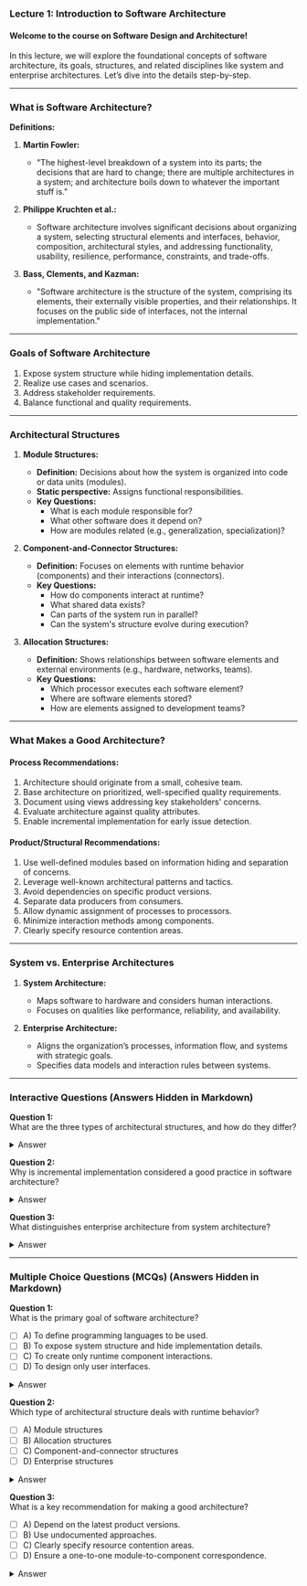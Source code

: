 ### Lecture 1: Introduction to Software Architecture

#### **Welcome to the course on Software Design and Architecture!**  
In this lecture, we will explore the foundational concepts of software architecture, its goals, structures, and related disciplines like system and enterprise architectures. Let’s dive into the details step-by-step.

---

### **What is Software Architecture?**

**Definitions:**
1. **Martin Fowler:**  
   - "The highest-level breakdown of a system into its parts; the decisions that are hard to change; there are multiple architectures in a system; and architecture boils down to whatever the important stuff is."

2. **Philippe Kruchten et al.:**  
   - Software architecture involves significant decisions about organizing a system, selecting structural elements and interfaces, behavior, composition, architectural styles, and addressing functionality, usability, resilience, performance, constraints, and trade-offs.

3. **Bass, Clements, and Kazman:**  
   - "Software architecture is the structure of the system, comprising its elements, their externally visible properties, and their relationships. It focuses on the public side of interfaces, not the internal implementation."

---

### **Goals of Software Architecture**
1. Expose system structure while hiding implementation details.
2. Realize use cases and scenarios.
3. Address stakeholder requirements.
4. Balance functional and quality requirements.

---

### **Architectural Structures**

1. **Module Structures:**  
   - **Definition:** Decisions about how the system is organized into code or data units (modules).  
   - **Static perspective:** Assigns functional responsibilities.  
   - **Key Questions:**
     - What is each module responsible for?
     - What other software does it depend on?
     - How are modules related (e.g., generalization, specialization)?

2. **Component-and-Connector Structures:**  
   - **Definition:** Focuses on elements with runtime behavior (components) and their interactions (connectors).  
   - **Key Questions:**
     - How do components interact at runtime?
     - What shared data exists?
     - Can parts of the system run in parallel?
     - Can the system's structure evolve during execution?

3. **Allocation Structures:**  
   - **Definition:** Shows relationships between software elements and external environments (e.g., hardware, networks, teams).  
   - **Key Questions:**
     - Which processor executes each software element?
     - Where are software elements stored?
     - How are elements assigned to development teams?

---

### **What Makes a Good Architecture?**

#### **Process Recommendations:**
1. Architecture should originate from a small, cohesive team.
2. Base architecture on prioritized, well-specified quality requirements.
3. Document using views addressing key stakeholders' concerns.
4. Evaluate architecture against quality attributes.
5. Enable incremental implementation for early issue detection.

#### **Product/Structural Recommendations:**
1. Use well-defined modules based on information hiding and separation of concerns.
2. Leverage well-known architectural patterns and tactics.
3. Avoid dependencies on specific product versions.
4. Separate data producers from consumers.
5. Allow dynamic assignment of processes to processors.
6. Minimize interaction methods among components.
7. Clearly specify resource contention areas.

---

### **System vs. Enterprise Architectures**

1. **System Architecture:**  
   - Maps software to hardware and considers human interactions.
   - Focuses on qualities like performance, reliability, and availability.

2. **Enterprise Architecture:**  
   - Aligns the organization’s processes, information flow, and systems with strategic goals.
   - Specifies data models and interaction rules between systems.

---

### Interactive Questions (Answers Hidden in Markdown)

**Question 1:**  
What are the three types of architectural structures, and how do they differ?

<details>
<summary>Answer</summary>
Module structures focus on static organization (e.g., functional responsibilities); component-and-connector structures emphasize runtime interactions (e.g., components, connectors); allocation structures relate software to external environments (e.g., processors, teams).  
</details>

**Question 2:**  
Why is incremental implementation considered a good practice in software architecture?

<details>
<summary>Answer</summary>
Incremental implementation enables early issue detection, avoids large-scale integration problems, and ensures continuous feedback.  
</details>

**Question 3:**  
What distinguishes enterprise architecture from system architecture?

<details>
<summary>Answer</summary>
Enterprise architecture aligns software systems with business processes and strategic goals, while system architecture focuses on mapping software to hardware and addressing system qualities like performance and reliability.  
</details>

---

### Multiple Choice Questions (MCQs) (Answers Hidden in Markdown)

**Question 1:**  
What is the primary goal of software architecture?  
- [ ] A) To define programming languages to be used.  
- [ ] B) To expose system structure and hide implementation details.  
- [ ] C) To create only runtime component interactions.  
- [ ] D) To design only user interfaces.

<details>
<summary>Answer</summary>
B) To expose system structure and hide implementation details.  
</details>

**Question 2:**  
Which type of architectural structure deals with runtime behavior?  
- [ ] A) Module structures  
- [ ] B) Allocation structures  
- [ ] C) Component-and-connector structures  
- [ ] D) Enterprise structures

<details>
<summary>Answer</summary>
C) Component-and-connector structures  
</details>

**Question 3:**  
What is a key recommendation for making a good architecture?  
- [ ] A) Depend on the latest product versions.  
- [ ] B) Use undocumented approaches.  
- [ ] C) Clearly specify resource contention areas.  
- [ ] D) Ensure a one-to-one module-to-component correspondence.

<details>
<summary>Answer</summary>
C) Clearly specify resource contention areas.  
</details>

